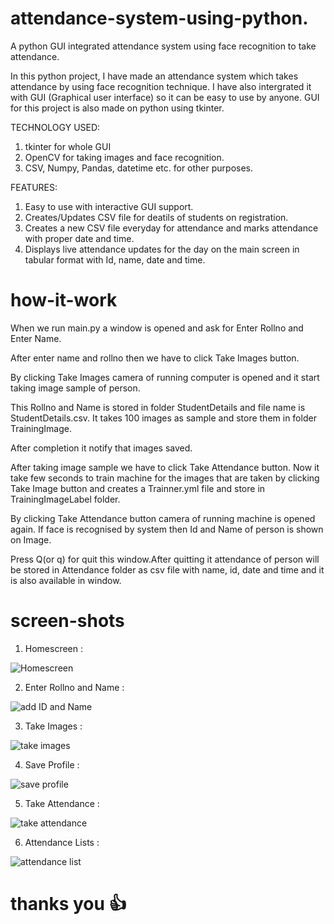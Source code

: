 # attendance-system-using-python.

A python GUI integrated attendance system using face recognition to take attendance.

In this python project, I have made an attendance system which takes attendance by using face recognition technique. 
I have also intergrated it with GUI (Graphical user interface) so it can be easy to use by anyone. 
GUI for this project is also made on python using tkinter.

TECHNOLOGY USED:

 1. tkinter for whole GUI
 2. OpenCV for taking images and face recognition.
 3. CSV, Numpy, Pandas, datetime etc. for other purposes.

FEATURES:

 1. Easy to use with interactive GUI support.
 2. Creates/Updates CSV file for deatils of students on registration.
 3. Creates a new CSV file everyday for attendance and marks attendance with proper date and time.
 4. Displays live attendance updates for the day on the main screen in tabular format with Id, name, date and time.

# how-it-work

When we run main.py a window is opened and ask for Enter Rollno and Enter Name.

After enter name and rollno then we have to click Take Images button. 

By clicking Take Images camera of running computer is opened and it start taking image sample of person.

This Rollno and Name is stored in folder StudentDetails and file name is StudentDetails.csv. It takes 100 images as sample and
store them in folder TrainingImage.

After completion it notify that images saved.

After taking image sample we have to click Take Attendance button. Now it take few seconds to train machine for the 
images that are taken by clicking Take Image button and creates a Trainner.yml file and store in TrainingImageLabel folder.

By clicking Take Attendance button camera of running machine is opened again. If face is recognised by system then 
Id and Name of person is shown on Image.

Press Q(or q) for quit this window.After quitting it attendance of person will be stored in Attendance folder as csv file with 
name, id, date and time and it is also available in window.

# screen-shots

 1. Homescreen :

![Homescreen](https://user-images.githubusercontent.com/94557457/167061209-7d9fa3d2-2946-48c6-9a44-a0d6bf67c0ca.png)

2. Enter Rollno and Name :

![add ID and Name](https://user-images.githubusercontent.com/94557457/167061415-df2848ba-7c74-4f96-8603-3424f928fe19.png)

3. Take Images :

![take images](https://user-images.githubusercontent.com/94557457/167061473-912d838e-e3e6-4a4c-bd9f-3363e038a3e0.png)

4. Save Profile :

![save profile](https://user-images.githubusercontent.com/94557457/167061545-0de54880-d2aa-41e8-80d2-8dc14133f05e.png)

5. Take Attendance :

![take attendance](https://user-images.githubusercontent.com/94557457/167061581-e10f50c2-6977-4507-8854-4d10b2ea53f9.png)

6. Attendance Lists :

![attendance list](https://user-images.githubusercontent.com/94557457/167061635-d0f26a0b-3dce-4a5e-8b67-be77a2c0f61f.png)

# thanks you 👍






